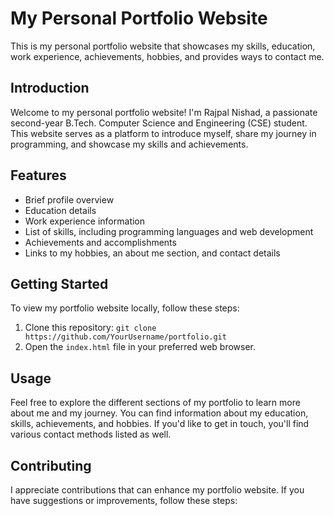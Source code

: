 # My Personal Portfolio Website

This is my personal portfolio website that showcases my skills, education, work experience, achievements, hobbies, and provides ways to contact me.

## Introduction

Welcome to my personal portfolio website! I'm Rajpal Nishad, a passionate second-year B.Tech. Computer Science and Engineering (CSE) student. This website serves as a platform to introduce myself, share my journey in programming, and showcase my skills and achievements.

## Features

- Brief profile overview
- Education details
- Work experience information
- List of skills, including programming languages and web development
- Achievements and accomplishments
- Links to my hobbies, an about me section, and contact details

## Getting Started

To view my portfolio website locally, follow these steps:

1. Clone this repository: `git clone https://github.com/YourUsername/portfolio.git`
2. Open the `index.html` file in your preferred web browser.

## Usage

Feel free to explore the different sections of my portfolio to learn more about me and my journey. You can find information about my education, skills, achievements, and hobbies. If you'd like to get in touch, you'll find various contact methods listed as well.

## Contributing

I appreciate contributions that can enhance my portfolio website. If you have suggestions or improvements, follow these steps:
